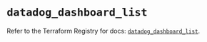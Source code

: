 # `datadog_dashboard_list`

Refer to the Terraform Registry for docs: [`datadog_dashboard_list`](https://registry.terraform.io/providers/datadog/datadog/3.53.0/docs/resources/dashboard_list).
